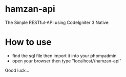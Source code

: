 # hamzan-api
The Simple RESTful-API using CodeIgniter 3 Native

# How to use
- find the sql file then import it into your phpmyadmin
- open your browser then type "localhost//hamzan-api"

Good luck...
